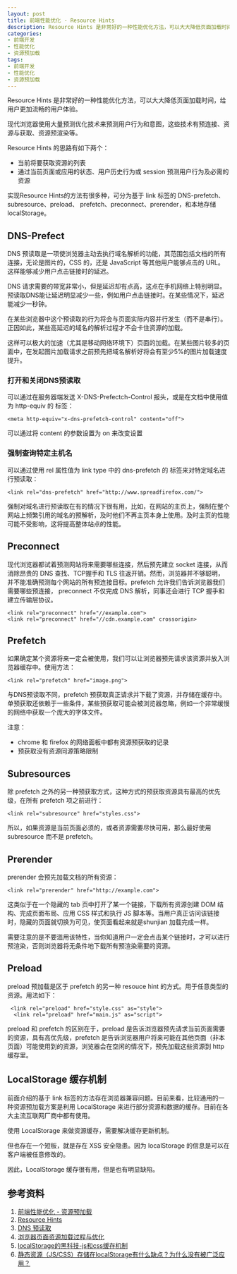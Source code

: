 ```yaml
---
layout: post
title: 前端性能优化 - Resource Hints
description: Resource Hints 是非常好的一种性能优化方法，可以大大降低页面加载时间，给用户更加流畅的用户体验。现代浏览器使用大量预测优化技术来预测用户行为和意图，这些技术有预连接、资源与获取、资源预渲染等。
categories: 
- 前端开发
- 性能优化
- 资源预加载
tags: 
- 前端开发
- 性能优化
- 资源预加载
---
```


Resource Hints 是非常好的一种性能优化方法，可以大大降低页面加载时间，给用户更加流畅的用户体验。

现代浏览器使用大量预测优化技术来预测用户行为和意图，这些技术有预连接、资源与获取、资源预渲染等。

Resource Hints 的思路有如下两个：
* 当前将要获取资源的列表
* 通过当前页面或应用的状态、用户历史行为或 session 预测用户行为及必需的资源

实现Resource Hints的方法有很多种，可分为基于 link 标签的 DNS-prefetch、subresource、preload、 prefetch、preconnect、prerender，和本地存储 localStorage。

## DNS-Prefect 

DNS 预读取是一项使浏览器主动去执行域名解析的功能，其范围包括文档的所有连接，无论是图片的，CSS 的，还是 JavaScript 等其他用户能够点击的 URL。这样能够减少用户点击链接时的延迟。

DNS 请求需要的带宽非常小，但是延迟却有点高，这点在手机网络上特别明显。预读取DNS能让延迟明显减少一些，例如用户点击链接时。在某些情况下，延迟能减少一秒钟。

在某些浏览器中这个预读取的行为将会与页面实际内容并行发生（而不是串行）。正因如此，某些高延迟的域名的解析过程才不会卡住资源的加载。

这样可以极大的加速（尤其是移动网络环境下）页面的加载。在某些图片较多的页面中，在发起图片加载请求之前预先把域名解析好将会有至少5%的图片加载速度提升。

### 打开和关闭DNS预读取
可以通过在服务器端发送 X-DNS-Prefectch-Control 报头，或是在文档中使用值为 http-equiv 的 <meta> 标签：

```
<meta http-equiv="x-dns-prefetch-control" content="off">
```

可以通过将 content 的参数设置为 on 来改变设置

### 强制查询特定主机名
可以通过使用 rel 属性值为 link type 中的 dns-prefetch 的 <link> 标签来对特定域名进行预读取：

```
<link rel="dns-prefetch" href="http://www.spreadfirefox.com/">
```
强制对域名进行预读取在有的情况下很有用，比如，在网站的主页上，强制在整个网站上频繁引用的域名的预解析，及时他们不再主页本身上使用。及时主页的性能可能不受影响，这将提高整体站点的性能。

## Preconnect
现代浏览器都试着预测网站将来需要哪些连接，然后预先建立 socket 连接，从而消除昂贵的 DNS 查找、TCP握手和 TLS 往返开销。然而，浏览器并不够聪明，并不能准确预测每个网站的所有预连接目标。prefetch 允许我们告诉浏览器我们需要哪些预连接，
preconnect 不仅完成 DNS 解析，同事还会进行 TCP 握手和建立传输层协议。

```
<link rel="preconnect" href="//example.com">
<link rel="preconnect" href="//cdn.example.com" crossorigin>
```

## Prefetch
如果确定某个资源将来一定会被使用，我们可以让浏览器预先请求该资源并放入浏览器缓存中。使用方法：

```
<link rel="prefetch" href="image.png">
```
与DNS预读取不同，prefetch 预获取真正请求并下载了资源，并存储在缓存中。单预获取还依赖于一些条件，某些预获取可能会被浏览器忽略，例如一个非常缓慢的网络中获取一个庞大的字体文件。

注意：
* chrome 和 firefox 的网络面板中都有资源预获取的记录
* 预获取没有资源同源策略限制


## Subresources
除 prefetch 之外的另一种预获取方式，这种方式的预获取资源具有最高的优先级，在所有 prefetch 项之前进行：

```
<link rel="subresource" href="styles.css">
```

所以，如果资源是当前页面必须的，或者资源需要尽快可用，那么最好使用 subresource 而不是 prefetch。

## Prerender
prerender 会预先加载文档的所有资源：

```
<link rel="prerender" href="http://example.com">
```
这类似于在一个隐藏的 tab 页中打开了某一个链接，下载所有资源创建 DOM 结构、完成页面布局、应用 CSS 样式和执行 JS 脚本等。当用户真正访问该链接时，隐藏的页面就切换为可见，使页面看起来就是shunjian 加载完成一样。

需要注意的是不要滥用该特性，当你知道用户一定会点击某个链接时，才可以进行预渲染，否则浏览器将无条件地下载所有预渲染需要的资源。

## Preload

preload 预加载是区于 prefetch 的另一种 resouce hint 的方式。用于任意类型的资源。用法如下：

```
 <link rel="preload" href="style.css" as="style">
  <link rel="preload" href="main.js" as="script">
```

preload 和 prefetch 的区别在于，preload 是告诉浏览器预先请求当前页面需要的资源，具有高优先级，prefetch 是告诉浏览器用户将来可能在其他页面（非本页面）可能使用到的资源，浏览器会在空闲的情况下，预先加载这些资源到 http 缓存里。

## LocalStorage 缓存机制

前面介绍的基于 link 标签的方法存在浏览器兼容问题。目前来看，比较通用的一种资源预加载方案是利用 LocalStorage 来进行部分资源和数据的缓存。目前在各大主流互联网厂商中都有使用。

使用 LocalStorage 来做资源缓存，需要解决缓存更新机制。

但也存在一个短板，就是存在 XSS 安全隐患。因为 localStorage 的信息是可以在客户端被任意修改的。

因此，LocalStorage 缓存很有用，但是也有明显缺陷。

## 参考资料

1. [前端性能优化 - 资源预加载](http://bubkoo.com/2015/11/19/prefetching-preloading-prebrowsing/)
2. [Resource Hints](https://w3c.github.io/resource-hints/)
3. [DNS 预读取](https://developer.mozilla.org/zh-CN/docs/Controlling_DNS_prefetching)
4. [浏览器页面资源加载过程与优化](https://juejin.im/post/5a4ed917f265da3e317df515?utm_source=gold_browser_extension)
5. [localStorage的黑科技-js和css缓存机制](https://www.jianshu.com/p/0fa0bf842bbb)
6. [静态资源（JS/CSS）存储在localStorage有什么缺点？为什么没有被广泛应用？](https://www.zhihu.com/question/28467444)


